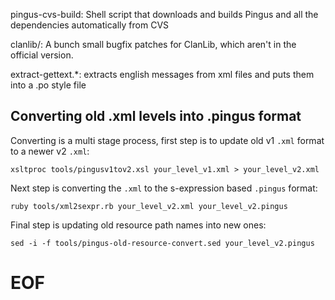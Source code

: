 pingus-cvs-build:
  Shell script that downloads and builds Pingus and all the dependencies
  automatically from CVS

clanlib/:
  A bunch small bugfix patches for ClanLib, which aren't in the
  official version.

extract-gettext.*:
  extracts english messages from xml files and puts them into a .po
  style file


Converting old .xml levels into .pingus format
----------------------------------------------

Converting is a multi stage process, first step is to update old v1 `.xml`
format to a newer v2 `.xml`:

    xsltproc tools/pingusv1tov2.xsl your_level_v1.xml > your_level_v2.xml

Next step is converting the `.xml` to the s-expression based `.pingus` format:

    ruby tools/xml2sexpr.rb your_level_v2.xml your_level_v2.pingus

Final step is updating old resource path names into new ones:

    sed -i -f tools/pingus-old-resource-convert.sed your_level_v2.pingus


# EOF #